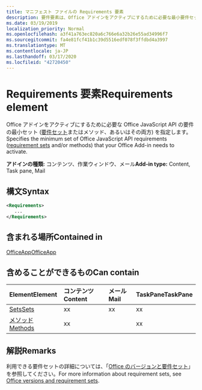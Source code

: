 ```yaml
---
title: マニフェスト ファイルの Requirements 要素
description: 要件要素は、Office アドインをアクティブにするために必要な最小要件セットとメソッドを指定します。
ms.date: 03/19/2019
localization_priority: Normal
ms.openlocfilehash: a3f41a763ec820a6c766e6a32b26e55ad34996f7
ms.sourcegitcommit: fa4e81fcf41b1c39d5516edf078f3ffdbd4a3997
ms.translationtype: MT
ms.contentlocale: ja-JP
ms.lasthandoff: 03/17/2020
ms.locfileid: "42720450"
---
```

# <a name="requirements-element"></a><span data-ttu-id="4a004-103">Requirements 要素</span><span class="sxs-lookup"><span data-stu-id="4a004-103">Requirements element</span></span>

<span data-ttu-id="4a004-104">Office アドインをアクティブにするために必要な Office JavaScript API の要件の最小セット ([要件セット](../../develop/office-versions-and-requirement-sets.md#specify-office-hosts-and-requirement-sets)またはメソッド、あるいはその両方) を指定します。</span><span class="sxs-lookup"><span data-stu-id="4a004-104">Specifies the minimum set of Office JavaScript API requirements ([requirement sets](../../develop/office-versions-and-requirement-sets.md#specify-office-hosts-and-requirement-sets) and/or methods) that your Office Add-in needs to activate.</span></span>

<span data-ttu-id="4a004-105">**アドインの種類:** コンテンツ、作業ウィンドウ、メール</span><span class="sxs-lookup"><span data-stu-id="4a004-105">**Add-in type:** Content, Task pane, Mail</span></span>

## <a name="syntax"></a><span data-ttu-id="4a004-106">構文</span><span class="sxs-lookup"><span data-stu-id="4a004-106">Syntax</span></span>

```XML
<Requirements>
   ...
</Requirements>
```

## <a name="contained-in"></a><span data-ttu-id="4a004-107">含まれる場所</span><span class="sxs-lookup"><span data-stu-id="4a004-107">Contained in</span></span>

[<span data-ttu-id="4a004-108">OfficeApp</span><span class="sxs-lookup"><span data-stu-id="4a004-108">OfficeApp</span></span>](officeapp.md)

## <a name="can-contain"></a><span data-ttu-id="4a004-109">含めることができるもの</span><span class="sxs-lookup"><span data-stu-id="4a004-109">Can contain</span></span>

|<span data-ttu-id="4a004-110">**Element**</span><span class="sxs-lookup"><span data-stu-id="4a004-110">**Element**</span></span>|<span data-ttu-id="4a004-111">**コンテンツ**</span><span class="sxs-lookup"><span data-stu-id="4a004-111">**Content**</span></span>|<span data-ttu-id="4a004-112">**メール**</span><span class="sxs-lookup"><span data-stu-id="4a004-112">**Mail**</span></span>|<span data-ttu-id="4a004-113">**TaskPane**</span><span class="sxs-lookup"><span data-stu-id="4a004-113">**TaskPane**</span></span>|
|:-----|:-----|:-----|:-----|
|[<span data-ttu-id="4a004-114">Sets</span><span class="sxs-lookup"><span data-stu-id="4a004-114">Sets</span></span>](sets.md)|<span data-ttu-id="4a004-115">x</span><span class="sxs-lookup"><span data-stu-id="4a004-115">x</span></span>|<span data-ttu-id="4a004-116">x</span><span class="sxs-lookup"><span data-stu-id="4a004-116">x</span></span>|<span data-ttu-id="4a004-117">x</span><span class="sxs-lookup"><span data-stu-id="4a004-117">x</span></span>|
|[<span data-ttu-id="4a004-118">メソッド</span><span class="sxs-lookup"><span data-stu-id="4a004-118">Methods</span></span>](methods.md)|<span data-ttu-id="4a004-119">x</span><span class="sxs-lookup"><span data-stu-id="4a004-119">x</span></span>||<span data-ttu-id="4a004-120">x</span><span class="sxs-lookup"><span data-stu-id="4a004-120">x</span></span>|

## <a name="remarks"></a><span data-ttu-id="4a004-121">解説</span><span class="sxs-lookup"><span data-stu-id="4a004-121">Remarks</span></span>

<span data-ttu-id="4a004-122">利用できる要件セットの詳細については、「[Office のバージョンと要件セット](../../develop/office-versions-and-requirement-sets.md)」を参照してください。</span><span class="sxs-lookup"><span data-stu-id="4a004-122">For more information about requirement sets, see [Office versions and requirement sets](../../develop/office-versions-and-requirement-sets.md).</span></span>
